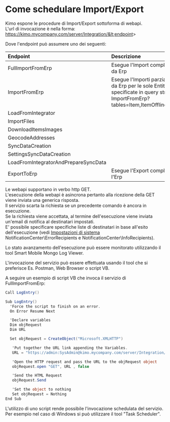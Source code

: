 # Come schedulare Import/Export

Kimo espone le procedure di Import/Export sottoforma di webapi.  
L'url di invocazione è nella forma:  
https://kimo.mycompany.com/server/Integration/&lt;endpoint&gt;  
  
Dove l'endpoint può assumere uno dei seguenti:

| Endpoint | Descrizione |
| :--- | :--- |
| FullImportFromErp | Esegue l'Import completa dei dati da Erp |
| ImportFromErp | Esegue l'Importi parziale dei dati da Erp per le sole Entità specificate in query string Es. ImportFromErp?tables=Item,ItemOfflineAvailability |
| LoadFromIntegrator |  |
| ImportFiles |  |
| DownloadItemsImages |  |
| GeocodeAddresses |  |
| SyncDataCreation |  |
| SettingsSyncDataCreation |  |
| LoadFromIntegratorAndPrepareSyncData |  |
| ExportToErp | Esegue l'Export completa verso l'Erp |

Le webapi supportano in verbo http GET.  
L'esecuzione della webapi è asincrona pertanto alla ricezione della GET viene inviata una generica risposta.  
Il servizio scarta la richiesta se un precedente comando è ancora in esecuzione.  
Se la richiesta viene accettata, al termine dell'esecuzione  viene inviata un'email di notifica al destinatari impostati.   
E' possibile specificare specifiche liste di destinatari in base all'esito dell'esecuzione \(vedi [Impostazioni di sistema](../impostazioni/impostazioni-di-sistema.md) NotificationCenter\ErrorRecipients e NotificationCenter\InfoRecipients\).

Lo stato avanzamento dell'esecuzione può essere monitorato utilizzando il tool Smart Mobile Mongo Log Viewer.  
  
L'invocazione del servizio può essere effettuata usando il tool che si preferisce Es. Postman, Web Browser o script VB.  
  
A seguire un esempio di script VB che invoca il servizio di FullImportFromErp:

```csharp
Call LogEntry()

Sub LogEntry()
  'Force the script to finish on an error.
  On Error Resume Next

  'Declare variables
  Dim objRequest
  Dim URL

  Set objRequest = CreateObject("Microsoft.XMLHTTP")

   'Put together the URL link appending the Variables.
   URL = "https://admin:SysAdmin@kimo.mycompany.com/server/Integration/FullImportFromErp"

   'Open the HTTP request and pass the URL to the objRequest object
   objRequest.open "GET", URL , false

   'Send the HTML Request
   objRequest.Send

   'Set the object to nothing
   Set objRequest = Nothing
End Sub
```

L'utilizzo di uno script rende possibile l'invocazione schedulata del servizio.  
Per esempio nel caso di Windows si può utilizzare il tool "Task Scheduler". 

